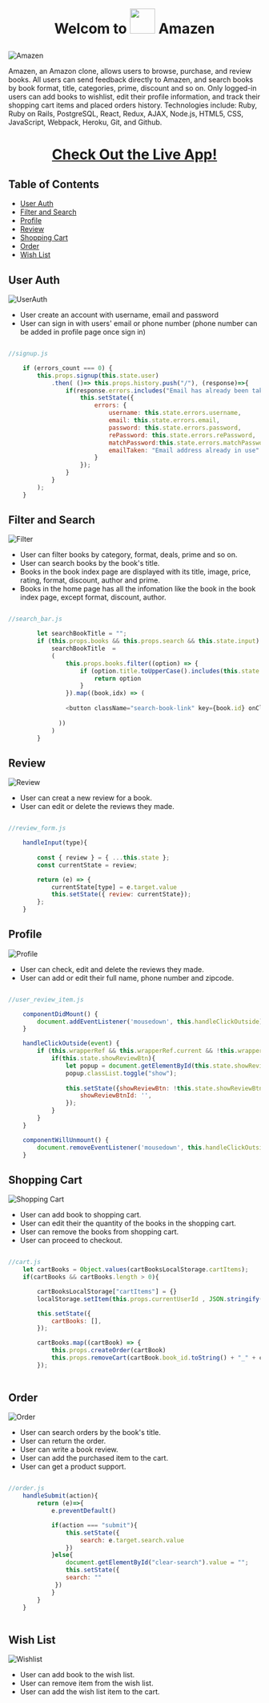 # <p align="center">   Welcom to <img src="app/assets/readme_assets/logo.png" width="50" hight="30">  Amazen  </p>

![Amazen](app/assets/readme_assets/homepage.png)

Amazen, an Amazon clone, allows users to browse, purchase, and review books. All users can send feedback directly to Amazen, and search books by book format, title, categories, prime, discount and so on. Only logged-in users can add books to wishlist, edit their profile information, and track their shopping cart items and placed orders history. Technologies include: Ruby, Ruby on Rails, PostgreSQL, React, Redux, AJAX, Node.js, HTML5, CSS, JavaScript, Webpack, Heroku, Git, and Github.

# <p align="center"> [Check Out the Live App!][1] </p>

## Table of Contents

* [User Auth](#User-Auth)
* [Filter and Search](#Filter-and-Search)
* [Profile](#Profile)
* [Review](#Review)
* [Shopping Cart](#Shopping-Cart)
* [Order](#Order)
* [Wish List](#Wish-List)


## User Auth
![UserAuth](app/assets/readme_assets/userAuth.gif)

* User create an account with username, email and password
* User can sign in with users' email or phone number (phone number can be added in profile page once sign in)

```js

//signup.js 

    if (errors_count === 0) {
        this.props.signup(this.state.user)
            .then( ()=> this.props.history.push("/"), (response)=>{
                if(response.errors.includes("Email has already been taken")){
                    this.setState({
                        errors: {
                            username: this.state.errors.username,
                            email: this.state.errors.email,
                            password: this.state.errors.password,
                            rePassword: this.state.errors.rePassword,
                            matchPassword:this.state.errors.matchPassword,
                            emailTaken: "Email address already in use"
                        }
                    });
                }
            } 
        );
    }

```
 
## Filter and Search

![Filter](app/assets/readme_assets/filter.gif)

* User can filter books by category, format, deals, prime and so on.  
* User can search books by the book's title.
* Books in the book index page are displayed with its title, image, price, rating, format, discount, author and prime.
* Books in the home page has all the infomation like the book in the book index page, except format, discount, author.

```js

//search_bar.js 

        let searchBookTitle = "";
        if (this.props.books && this.props.search && this.state.input) {
            searchBookTitle  =  
            (
                this.props.books.filter((option) => {         
                    if (option.title.toUpperCase().includes(this.state.input.toUpperCase())){
                        return option
                    }
                }).map((book,idx) => (
             
                <button className="search-book-link" key={book.id} onClick={this.handleDropdown(book.title)} >{book.title}</button>      
                
              ))
            )
        } 

```

## Review

![Review](app/assets/readme_assets/review.gif)

* User can creat a new review for a book.   
* User can edit or delete the reviews they made.

```js

//review_form.js 

    handleInput(type){
        
        const { review } = { ...this.state };
        const currentState = review;

        return (e) => {
            currentState[type] = e.target.value
            this.setState({ review: currentState});
        };
    }

```

## Profile

![Profile](app/assets/readme_assets/profile.gif)

* User can check, edit and delete the reviews they made.  
* User can add or edit their full name, phone number and zipcode.


```js

//user_review_item.js 

    componentDidMount() {
        document.addEventListener('mousedown', this.handleClickOutside);
    }

    handleClickOutside(event) {
        if (this.wrapperRef && this.wrapperRef.current && !this.wrapperRef.current.contains(event.target)) {
            if(this.state.showReviewBtn){
                let popup = document.getElementById(this.state.showReviewBtnId);
                popup.classList.toggle("show");
        
                this.setState({showReviewBtn: !this.state.showReviewBtn,
                    showReviewBtnId: '',
                });
            }
        }
    }

    componentWillUnmount() {
        document.removeEventListener('mousedown', this.handleClickOutside);
    }

```

## Shopping Cart

![Shopping Cart](app/assets/readme_assets/cart.gif)

* User can add book to shopping cart.
* User can edit their the quantity of the books in the shopping cart.
* User can remove the books from shopping cart.
* User can proceed to checkout.

```js

//cart.js 
    let cartBooks = Object.values(cartBooksLocalStorage.cartItems);
    if(cartBooks && cartBooks.length > 0){

        cartBooksLocalStorage["cartItems"] = {}
        localStorage.setItem(this.props.currentUserId , JSON.stringify(cartBooksLocalStorage));

        this.setState({
            cartBooks: [],
        });

        cartBooks.map((cartBook) => {
            this.props.createOrder(cartBook)
            this.props.removeCart(cartBook.book_id.toString() + "_" + cartBook.format)
        });
        
```

## Order

![Order](app/assets/readme_assets/order.gif)

* User can search orders by the book's title.
* User can return the order.
* User can write a book review.
* User can add the purchased item to the cart.
* User can get a product support.

```js

//order.js 
    handleSubmit(action){
        return (e)=>{
            e.preventDefault()

            if(action === "submit"){
                this.setState({
                    search: e.target.search.value
                })
            }else{
                document.getElementById("clear-search").value = "";
                this.setState({
                search: ""
             })
            }
        }
    }
        
```


## Wish List

![Wishlist](app/assets/readme_assets/wishlist.gif)

* User can add book to the wish list.
* User can remove item from the wish list.
* User can add the wish list item to the cart.

  
 



[1]: https://amazen2021.herokuapp.com/#/